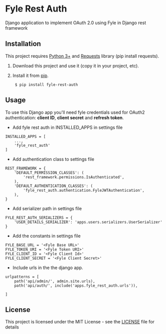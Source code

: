 # Fyle Rest Auth

Django application to implement OAuth 2.0 using Fyle in Django rest framework


## Installation

This project requires [Python 3+](https://www.python.org/downloads/) and [Requests](https://pypi.org/project/requests/) library (pip install requests).

1. Download this project and use it (copy it in your project, etc).
2. Install it from [pip](https://pypi.org).
        
        $ pip install fyle-rest-auth

## Usage

To use this Django app you'll need fyle credentials used for OAuth2 authentication: **client ID**, **client secret** and **refresh token**.

* Add fyle rest auth in INSTALLED_APPS in settings file
```pythonstub
INSTALLED_APPS = [
    ...,
    'fyle_rest_auth'
]
```

* Add authentication class to settings file
```pythonstub
REST_FRAMEWORK = {
    'DEFAULT_PERMISSION_CLASSES': (
        'rest_framework.permissions.IsAuthenticated',
    ),
    'DEFAULT_AUTHENTICATION_CLASSES': (
        'fyle_rest_auth.authentication.FyleJWTAuthentication',
    ),
}
```

* Add serializer path in settings file
```pythonstub
FYLE_REST_AUTH_SERIALIZERS = {
    'USER_DETAILS_SERIALIZER': 'apps.users.serializers.UserSerializer'
}
```

* Add the constants in settings file
```pythonstub
FYLE_BASE_URL = '<Fyle Base URL>'
FYLE_TOKEN_URI = '<Fyle Token URI>'
FYLE_CLIENT_ID = '<Fyle Client Id>'
FYLE_CLIENT_SECRET = '<Fyle Client Secret>'
```

* Include urls in the the django app.
```pythonstub
urlpatterns = [
    path('api/admin/', admin.site.urls),
    path('api/auth/', include('apps.fyle_rest_auth.urls')),
    
]
```

## License

This project is licensed under the MIT License - see the [LICENSE](LICENSE) file for details
